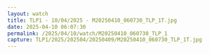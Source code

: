 ```yaml
---
layout: watch
title: TLP1 - 10/04/2025 - M20250410_060730_TLP_1T.jpg
date: 2025-04-10 06:07:30
permalink: /2025/04/10/watch/M20250410_060730_TLP_1
capture: TLP1/2025/202504/20250409/M20250410_060730_TLP_1T.jpg
---
```

